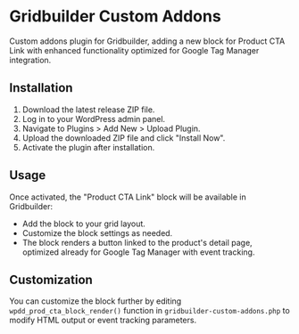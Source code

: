 # Gridbuilder Custom Addons

Custom addons plugin for Gridbuilder, adding a new block for Product CTA Link with enhanced functionality optimized for Google Tag Manager integration.

## Installation

1. Download the latest release ZIP file.
2. Log in to your WordPress admin panel.
3. Navigate to Plugins > Add New > Upload Plugin.
4. Upload the downloaded ZIP file and click "Install Now".
5. Activate the plugin after installation.

## Usage

Once activated, the "Product CTA Link" block will be available in Gridbuilder:
- Add the block to your grid layout.
- Customize the block settings as needed.
- The block renders a button linked to the product's detail page, optimized already for Google Tag Manager with event tracking.

## Customization

You can customize the block further by editing `wpdd_prod_cta_block_render()` function in `gridbuilder-custom-addons.php` to modify HTML output or event tracking parameters.
